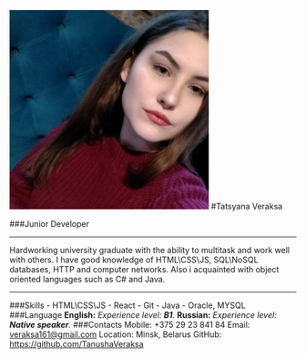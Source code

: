 ![photo](/img/profile-photo.jpg) 
#Tatsyana Veraksa

###Junior Developer
***
Hardworking university graduate with the ability to multitask and
work well with others. I have good knowledge of HTML\CSS\JS,
SQL\NoSQL databases, HTTP and computer networks. Also i
acquainted with object oriented languages such as C# and Java. 
***


###Skills
        - HTML\CSS\JS
        - React 
        - Git
        - Java
        - Oracle, MYSQL
###Language
__English:__
*Experience level: __B1__.*
__Russian:__
*Experience level: __Native speaker__.*
###Contacts
Mobile:
+375 29 23 841 84
Email:
veraksa161@gmail.com
Location:
Minsk, Belarus
GitHub:
https://github.com/TanushaVeraksa


